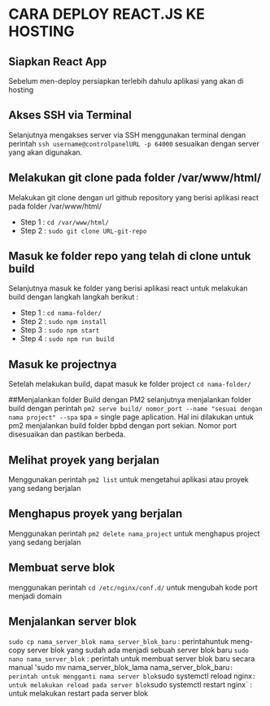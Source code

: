 # CARA DEPLOY REACT.JS KE HOSTING

## Siapkan React App
Sebelum men-deploy persiapkan terlebih dahulu aplikasi  yang akan di hosting

## Akses SSH via Terminal
Selanjutnya mengakses server via SSH menggunakan terminal dengan perintah `ssh username@controlpanelURL -p 64000` sesuaikan dengan server yang akan digunakan.

## Melakukan git clone pada folder /var/www/html/
Melakukan git clone dengan url github repository yang berisi aplikasi react pada folder /var/www/html/ 
- Step 1 : `cd /var/www/html/`
- Step 2 : `sudo git clone URL-git-repo`

## Masuk ke folder repo yang telah di clone untuk build
Selanjutnya masuk ke folder yang berisi aplikasi react untuk melakukan build dengan langkah langkah berikut :
- Step 1 : `cd nama-folder/`
- Step 2 : `sudo npm install`
- Step 3 : `sudo npm start`
- Step 4 : `sudo npm run build`

## Masuk ke projectnya
Setelah melakukan build, dapat masuk ke folder project `cd nama-folder/` 

##Menjalankan folder Build dengan PM2
selanjutnya menjalankan folder build dengan perintah `pm2 serve build/ nomor_port --name "sesuai dengan nama project" --spa` spa = single page aplication. Hal ini dilakukan untuk pm2 menjalankan build folder bpbd dengan port sekian. Nomor port disesuaikan dan pastikan berbeda.

## Melihat proyek yang berjalan
Menggunakan perintah `pm2 list` untuk mengetahui aplikasi atau proyek yang sedang berjalan

## Menghapus proyek yang berjalan
Menggunakan perintah `pm2 delete nama_project` untuk menghapus project yang sedang berjalan

## Membuat serve blok 
menggunakan perintah `cd /etc/nginx/conf.d/` untuk mengubah kode port menjadi domain

## Menjalankan server blok
`sudo cp nama_server_blok nama_server_blok_baru` : perintahuntuk meng-copy server blok yang sudah ada menjadi sebuah server blok baru
`sudo nano nama_server_blok` : perintah untuk membuat server blok baru secara manual
'sudo mv nama_server_blok_lama nama_server_blok_baru` : perintah untuk mengganti nama server blok
`sudo systemctl reload nginx` : untuk melakukan reload pada server blok
`sudo systemctl restart nginx` : untuk melakukan restart pada server blok
